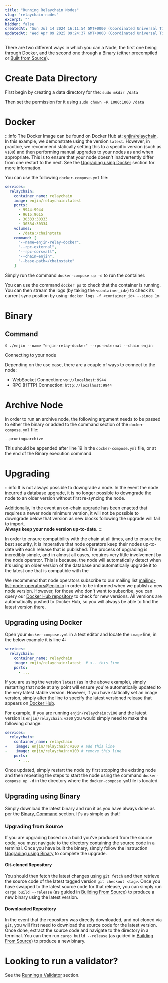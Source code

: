 ```yaml
---
title: "Running Relaychain Nodes"
slug: "relaychain-nodes"
excerpt: ""
hidden: false
createdAt: "Sun Jul 14 2024 16:11:54 GMT+0000 (Coordinated Universal Time)"
updatedAt: "Wed Apr 09 2025 09:24:37 GMT+0000 (Coordinated Universal Time)"
---
```

There are two different ways in which you can a Node, the first one being through Docker, and the second one through a Binary (either precompiled or [Built from Source](/docs/building-from-source)).

# Create Data Directory

First begin by creating a data directory for the: `sudo mkdir /data`

Then set the permission for it using `sudo chown -R 1000:1000 /data`

# Docker

:::info
The Docker Image can be found on Docker Hub at: [enjin/relaychain](https://hub.docker.com/r/enjin/relaychain).  
In this example, we demonstrate using the version `latest`. However, in practice, we recommend statically setting this to a specific version (such as `v100`) and then performing manual upgrades to your nodes as and when appropriate. This is to ensure that your node doesn't inadvertently differ from one restart to the next. See the [Upgrading using Docker](doc:relaychain-nodes#upgrading-using-docker) section for more information.

You can use the following `docker-compose.yml` file:

```yaml
services:
  relaychain:
    container_name: relaychain
    image: enjin/relaychain:latest
    ports:
      - 9944:9944
      - 9615:9615
      - 30333:30333
      - 30334:30334
    volumes:
      - /data:/chainstate
    command: [
      "--name=enjin-relay-docker",
      "--rpc-external",
      "--rpc-cors=all",
      "--chain=enjin",
      "--base-path=/chainstate"
    ]
```

Simply run the command `docker-compose up -d` to run the container.

You can use the command `docker ps` to check that the container is running. You can then stream the logs (by taking the `<container_id>`) to check its current sync position by using: `docker logs -f <container_id> --since 1m`

# Binary

## Command

`$ ./enjin --name "enjin-relay-docker" --rpc-external --chain enjin`

Connecting to your node

Depending on the use case, there are a couple of ways to connect to the node:

- WebSocket Connection: `ws://localhost:9944`
- RPC (HTTP) Connection: `http://localhost:9944`

# Archive Node

In order to run an archive node, the following argument needs to be passed to either the binary or added to the command section of the `docker-compose.yml` file:

`--pruning=archive`

This should be appended after line 19 in the `docker-compose.yml` file, or at the end of the Binary execution command.

# Upgrading

:::info It is not always possible to downgrade a node.
In the event the node incurred a database upgrade, it is no longer possible to downgrade the node to an older version without first re-syncing the node.  

Additionally, in the event an on-chain upgrade has been enacted that requires a newer node minimum version, it will not be possible to downgrade below that version as new blocks following the upgrade will fail to import.  
**Always keep your node version up-to-date.**
:::

In order to ensure compatibility with the chain at all times, and to ensure the best security, it is imperative that node operators keep their nodes up-to-date with each release that is published. The process of upgrading is incredibly simple, and in almost all cases, requires very little involvement by the node operator. This is because, the node will automatically detect when it's using an older version of the database and automatically upgrade it to the latest one that is compatible with the 

We recommend that node operators subscribe to our mailing list [mailing-list-node-operators@enjin.io](https://groups.google.com/a/enjin.io/g/mailing-list-node-operators)  in order to be informed when we publish a new node version. However, for those who don't want to subscribe, you can query our [Docker Hub repository](https://hub.docker.com/r/enjin/relaychain/tags) to check for new versions. All versions are automatically pushed to Docker Hub, so you will always be able to find the latest version there.

## Upgrading using Docker

Open your `docker-compose.yml` in a text editor and locate the `image` line, in the below example it is line 4:

```yaml
services:  
  relaychain:  
    container_name: relaychain  
    image: enjin/relaychain:latest  # <-- this line
    ports:  
      - ...
```

If you are using the version `latest` (as in the above example), simply restarting that node at any point will ensure you're automatically updated to the very latest stable version. However, if you have statically set an image version, simply alter the line to specify the latest versioned release that appears on [Docker Hub](https://hub.docker.com/r/enjin/relaychain/tags).

For example, if you are running `enjin/relaychain:v100` and the latest version is `enjin/relaychain:v200` you would simply need to make the following change:

```yaml
services:  
  relaychain:  
    container_name: relaychain  
+    image: enjin/relaychain:v200 # add this line
-    image: enjin/relaychain:v100 # remove this line
    ports:  
      - ...
```

Once updated, simply restart the node by first stopping the existing node and then repeating the steps to start the node using the command `docker-compose up -d` in the directory where the `docker-compose.yml`file is located.

## Upgrading using Binary

Simply download the latest binary and run it as you have always done as per the [Binary, Command](https://docs.enjin.io/docs/relaychain-nodes#command) section. It's as simple as that!

### Upgrading from Source

If you are upgrading based on a build you've produced from the source code, you must navigate to the directory containing the source code in a terminal. Once you have built the binary, simply follow the instruction [Upgrading using Binary](https://docs.enjin.io/docs/relaychain-nodes#upgrading-using-binary) to complete the upgrade. 

#### Git-cloned Repository

You should then fetch the latest changes using `git fetch` and then retrieve the source code of the latest tagged version `git checkout <tag>`. Once you have swapped to the latest source code for that release, you can simply run `cargo build --release` (as guided in [Building From Source](https://docs.enjin.io/docs/building-from-source)) to produce a new binary using the latest version.

#### Downloaded Repository

In the event that the repository was directly downloaded, and not cloned via `git`, you will first need to download the source code for the latest version. Once done, extract the source code and navigate to the directory in a terminal. You can then run `cargo build --release` (as guided in [Building From Source](https://docs.enjin.io/docs/building-from-source)) to produce a new binary.

# Looking to run a validator?

See the [Running a Validator](https://docs.enjin.io/docs/running-a-validator) section.
